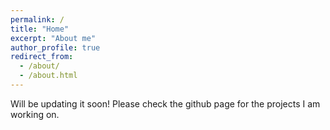 ```yaml
---
permalink: /
title: "Home"
excerpt: "About me"
author_profile: true
redirect_from: 
  - /about/
  - /about.html
---
```


Will be updating it soon! Please check the github page for the projects I am working on.
